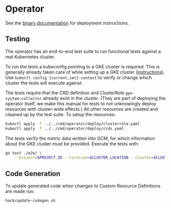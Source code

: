 # Operator

See the [binary documentation](../../cmd/operator/README.md) for deployment instructions.

## Testing

The operator has an end-to-end test suite to run functional tests against a real
Kubernetes cluster.

To run the tests a kubeconfig pointing to a GKE cluster is required. This is generally
already taken care of while setting up a GKE cluster
([instructions](https://cloud.google.com/kubernetes-engine/docs/how-to/creating-a-zonal-cluster)).
Use `kubectl config {current,set}-context` to verify or change which cluster the tests will
execute against.

The tests require that the CRD definition and ClusterRole `gpe-system:collector` already
exist in the cluster. (They are part of deploying the operator itself, we make this manual
for tests to not unknowingly deploy resources with cluster-wide effects.)
All other resources are created and cleaned up by the test suite. To setup the resources:

```bash
kubectl apply -f ../../cmd/operator/deploy/clusterrole.yaml
kubectl apply -f ../../cmd/operator/deploy/crds.yaml
```

The tests verify the metric data written into GCM, for which information about the
GKE cluster must be provided. Execute the tests with:

```bash
go test ./e2e/ \
    --project=$PROJECT_ID --location=$CLUSTER_LOCATION --cluster=$CLUSTER_NAME
```

## Code Generation

To update generated code when changes to Custom Resource Definitions are made run:

```bash
hack/update-codegen.sh
```